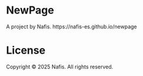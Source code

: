 # NewPage
<p>A project by Nafis.
https://nafis-es.github.io/newpage </p>

# License
Copyright © 2025 Nafis. All rights reserved.
